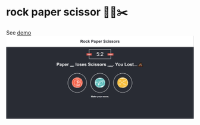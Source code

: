# rock paper scissor 🧱📄✂️

See [demo](https://shakiba-vakili.github.io/rock-paper-scissor/)
<img src="demo.png" alt="demo" title="rock-paper-scissor"  />
